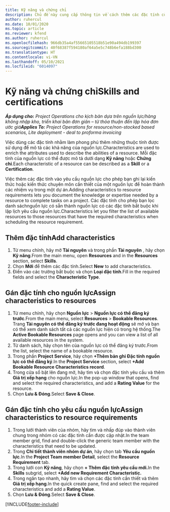 ```yaml
---
title: Kỹ năng và chứng chỉ
description: Chủ đề này cung cấp thông tin về cách thêm các đặc tính của chứng chỉ và kỹ năng vào nguồn lực.
author: ruhercul
ms.date: 10/01/2020
ms.topic: article
ms.reviewer: kfend
ms.author: ruhercul
ms.openlocfilehash: 966db35a4af55665105518b51e90a494db199397
ms.sourcegitcommit: 40f68387f594180af64a5e5c748b6efa188bd300
ms.translationtype: HT
ms.contentlocale: vi-VN
ms.lasthandoff: 05/10/2021
ms.locfileid: "6014097"
---
```

# <a name="skills-and-certifications"></a><span data-ttu-id="136aa-103">Kỹ năng và chứng chỉ</span><span class="sxs-lookup"><span data-stu-id="136aa-103">Skills and certifications</span></span>
<span data-ttu-id="136aa-104">_**Áp dụng cho:** Project Operations cho kịch bản dựa trên nguồn lực/hàng không nhập kho, triển khai bản đơn giản – từ thỏa thuận đến lập hóa đơn ước giá_</span><span class="sxs-lookup"><span data-stu-id="136aa-104">_**Applies To:** Project Operations for resource/non-stocked based scenarios, Lite deployment - deal to proforma invoicing_</span></span>

<span data-ttu-id="136aa-105">Việc dùng các đặc tính nhằm làm phong phú thêm những thuộc tính được sử dụng để mô tả các khả năng của nguồn lực.</span><span class="sxs-lookup"><span data-stu-id="136aa-105">Characteristics are used to enrich the attributes used to describe the abilities of a resource.</span></span> <span data-ttu-id="136aa-106">Mỗi đặc tính của nguồn lực có thể được mô tả dưới dạng **Kỹ năng** hoặc **Chứng chỉ**.</span><span class="sxs-lookup"><span data-stu-id="136aa-106">Each characteristic of a resource can be described as a **Skill** or a **Certification**.</span></span>

<span data-ttu-id="136aa-107">Việc thêm các đặc tính vào yêu cầu nguồn lực cho phép bạn ghi lại kiến thức hoặc kiến thức chuyên môn cần thiết của một nguồn lực để hoàn thành các nhiệm vụ trong một dự án.</span><span class="sxs-lookup"><span data-stu-id="136aa-107">Adding characteristics to resource requirements lets you document the knowledge or expertise needed by a resource to complete tasks on a project.</span></span> <span data-ttu-id="136aa-108">Các đặc tính cho phép bạn lọc danh sáchnguồn lực có sẵn thành nguồn lực có các đặc tính bắt buộc khi lập lịch yêu cầu nguồn lực.</span><span class="sxs-lookup"><span data-stu-id="136aa-108">Characteristics let you filter the list of available resources to those resources that have the required characteristics when scheduling the resource requirement.</span></span>

## <a name="add-characteristics"></a><span data-ttu-id="136aa-109">Thêm đặc tính</span><span class="sxs-lookup"><span data-stu-id="136aa-109">Add characteristics</span></span>

1. <span data-ttu-id="136aa-110">Từ menu chính, hãy mở **Tài nguyên** và trong phần **Tài nguyên** , hãy chọn **Kỹ năng**.</span><span class="sxs-lookup"><span data-stu-id="136aa-110">From the main menu, open **Resources** and in the **Resources** section, select **Skills**.</span></span>
2. <span data-ttu-id="136aa-111">Chọn **Mới** để thêm các đặc tính.</span><span class="sxs-lookup"><span data-stu-id="136aa-111">Select **New** to add characteristics.</span></span>
3. <span data-ttu-id="136aa-112">Điền vào các trường bắt buộc và chọn **Loại đặc tính**.</span><span class="sxs-lookup"><span data-stu-id="136aa-112">Fill in the required fields and select the **Characteristic Type**.</span></span>

## <a name="assign-characteristics-to-resources"></a><span data-ttu-id="136aa-113">Gán đặc tính cho nguồn lực</span><span class="sxs-lookup"><span data-stu-id="136aa-113">Assign characteristics to resources</span></span>

1. <span data-ttu-id="136aa-114">Từ menu chính, hãy chọn **Nguồn lực** > **Nguồn lực có thể đăng ký trước**.</span><span class="sxs-lookup"><span data-stu-id="136aa-114">From the main menu, select **Resources** > **Bookable Resources**.</span></span> <span data-ttu-id="136aa-115">Trang **Tài nguyên có thể đăng ký trước đang hoạt động** sẽ mở và bạn có thể xem danh sách tất cả các nguồn lực hiện có trong hệ thống.</span><span class="sxs-lookup"><span data-stu-id="136aa-115">The **Active Bookable Resources** page opens and you can view a list of all available resources in the system.</span></span>
2. <span data-ttu-id="136aa-116">Từ danh sách, hãy chọn tên của nguồn lực có thể đăng ký trước.</span><span class="sxs-lookup"><span data-stu-id="136aa-116">From the list, select the name of a bookable resource.</span></span>
3. <span data-ttu-id="136aa-117">Trong phần **Project Service**, hãy chọn **+Thêm bản ghi Đặc tính nguồn lực có thể đăng ký**.</span><span class="sxs-lookup"><span data-stu-id="136aa-117">In the **Project Service** section, select **+Add Bookable Resource Characteristics record**.</span></span>
4. <span data-ttu-id="136aa-118">Trong cửa sổ bật lên đang mở, hãy tìm và chọn đặc tính yêu cầu và thêm **Giá trị xếp hạng** cho nguồn lực.</span><span class="sxs-lookup"><span data-stu-id="136aa-118">In the pop-up window that opens, find and select the required characteristics, and add a **Rating Value** for the resource.</span></span>
5. <span data-ttu-id="136aa-119">Chọn **Lưu & Đóng**.</span><span class="sxs-lookup"><span data-stu-id="136aa-119">Select **Save & Close**.</span></span>

## <a name="assign-characteristics-to-resource-requirements"></a><span data-ttu-id="136aa-120">Gán đặc tính cho yêu cầu nguồn lực</span><span class="sxs-lookup"><span data-stu-id="136aa-120">Assign characteristics to resource requirements</span></span>

1. <span data-ttu-id="136aa-121">Trong lưới thành viên của nhóm, hãy tìm và nhấp đúp vào thành viên chung trong nhóm có các đặc tính cần được cập nhật.</span><span class="sxs-lookup"><span data-stu-id="136aa-121">In the team member grid, find and double-click the generic team member with the characteristics that need to be updated.</span></span>
2. <span data-ttu-id="136aa-122">Trong **Chi tiết thành viên nhóm dự án**, hãy chọn tab **Yêu cầu nguồn lực**.</span><span class="sxs-lookup"><span data-stu-id="136aa-122">In the **Project Team member Detail**, select the **Resource Requirement** tab.</span></span>
3. <span data-ttu-id="136aa-123">Trong lưới con **Kỹ năng**, hãy chọn **+ Thêm đặc tính yêu cầu mới.**</span><span class="sxs-lookup"><span data-stu-id="136aa-123">In the **Skills** subgrid, select **+Add new Requirement Characteristic.**</span></span>
4. <span data-ttu-id="136aa-124">Trong ngăn tạo nhanh, hãy tìm và chọn các đặc tính cần thiết và thêm **Giá trị xếp hạng**.</span><span class="sxs-lookup"><span data-stu-id="136aa-124">In the quick create pane, find and select the required characteristics and add a **Rating Value**.</span></span>
5. <span data-ttu-id="136aa-125">Chọn **Lưu & Đóng**.</span><span class="sxs-lookup"><span data-stu-id="136aa-125">Select **Save & Close**.</span></span>

[!INCLUDE[footer-include](../includes/footer-banner.md)]